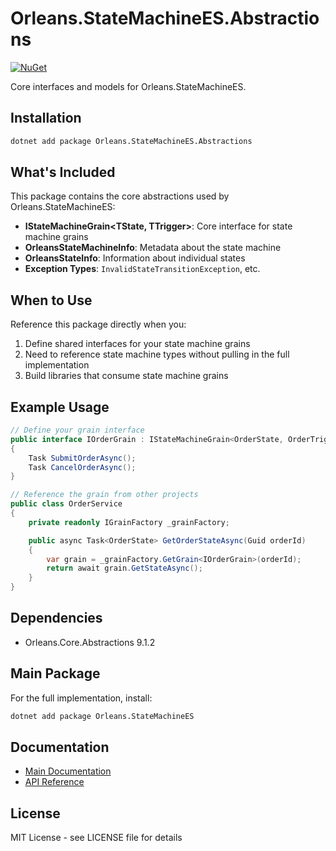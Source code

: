 # Orleans.StateMachineES.Abstractions

[![NuGet](https://img.shields.io/nuget/v/Orleans.StateMachineES.Abstractions.svg)](https://www.nuget.org/packages/Orleans.StateMachineES.Abstractions/)

Core interfaces and models for Orleans.StateMachineES.

## Installation

```bash
dotnet add package Orleans.StateMachineES.Abstractions
```

## What's Included

This package contains the core abstractions used by Orleans.StateMachineES:

- **IStateMachineGrain<TState, TTrigger>**: Core interface for state machine grains
- **OrleansStateMachineInfo**: Metadata about the state machine
- **OrleansStateInfo**: Information about individual states
- **Exception Types**: `InvalidStateTransitionException`, etc.

## When to Use

Reference this package directly when you:

1. Define shared interfaces for your state machine grains
2. Need to reference state machine types without pulling in the full implementation
3. Build libraries that consume state machine grains

## Example Usage

```csharp
// Define your grain interface
public interface IOrderGrain : IStateMachineGrain<OrderState, OrderTrigger>
{
    Task SubmitOrderAsync();
    Task CancelOrderAsync();
}

// Reference the grain from other projects
public class OrderService
{
    private readonly IGrainFactory _grainFactory;

    public async Task<OrderState> GetOrderStateAsync(Guid orderId)
    {
        var grain = _grainFactory.GetGrain<IOrderGrain>(orderId);
        return await grain.GetStateAsync();
    }
}
```

## Dependencies

- Orleans.Core.Abstractions 9.1.2

## Main Package

For the full implementation, install:
```bash
dotnet add package Orleans.StateMachineES
```

## Documentation

- [Main Documentation](https://github.com/mivertowski/Orleans.StateMachineES)
- [API Reference](https://github.com/mivertowski/Orleans.StateMachineES/blob/main/docs/API.md)

## License

MIT License - see LICENSE file for details
